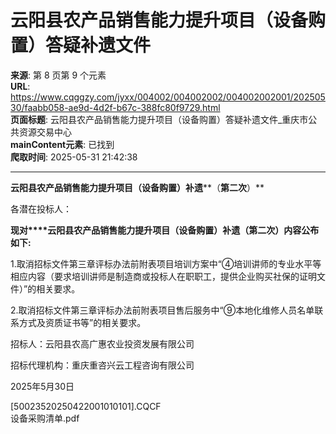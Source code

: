 # 云阳县农产品销售能力提升项目（设备购置）答疑补遗文件

**来源**: 第 8 页第 9 个元素  
**URL**: https://www.cqggzy.com/jyxx/004002/004002002/004002002001/20250530/faabb058-ae9d-4d2f-b67c-388fc80f9729.html  
**页面标题**: 云阳县农产品销售能力提升项目（设备购置）答疑补遗文件_重庆市公共资源交易中心  
**mainContent元素**: 已找到  
**爬取时间**: 2025-05-31 21:42:38

---

**云阳县农产品销售能力提升项目（设备购置）补遗****（****第二次****）**

各潜在投标人：

**现对****云阳县农产品销售能力提升项目（设备购置）补遗（第二次）****内容公布如下****:**

1.取消招标文件第三章评标办法前附表项目培训方案中“④培训讲师的专业水平等相应内容（要求培训讲师是制造商或投标人在职职工，提供企业购买社保的证明文件）”的相关要求。

2.取消招标文件第三章评标办法前附表项目售后服务中“⑨本地化维修人员名单联系方式及资质证书等”的相关要求。

招标人：云阳县农高广惠农业投资发展有限公司

招标代理机构：重庆重咨兴云工程咨询有限公司

2025年5月30日

  
  
  
[50023520250422001010101].CQCF    
设备采购清单.pdf    


